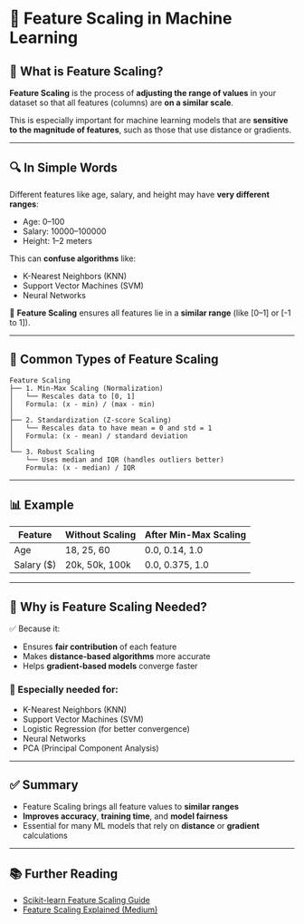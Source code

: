 # 📏 Feature Scaling in Machine Learning

## 🧠 What is Feature Scaling?

**Feature Scaling** is the process of **adjusting the range of values** in your dataset so that all features (columns) are **on a similar scale**.

This is especially important for machine learning models that are **sensitive to the magnitude of features**, such as those that use distance or gradients.

---

## 🔍 In Simple Words

Different features like age, salary, and height may have **very different ranges**:
- Age: 0–100
- Salary: 10000–100000
- Height: 1–2 meters

This can **confuse algorithms** like:
- K-Nearest Neighbors (KNN)
- Support Vector Machines (SVM)
- Neural Networks

📌 **Feature Scaling** ensures all features lie in a **similar range** (like [0–1] or [-1 to 1]).

---

## 🔧 Common Types of Feature Scaling

```text
Feature Scaling
├── 1. Min-Max Scaling (Normalization)
│   └── Rescales data to [0, 1]
│   Formula: (x - min) / (max - min)
│
├── 2. Standardization (Z-score Scaling)
│   └── Rescales data to have mean = 0 and std = 1
│   Formula: (x - mean) / standard deviation
│
└── 3. Robust Scaling
    └── Uses median and IQR (handles outliers better)
    Formula: (x - median) / IQR
````

---

## 📊 Example

| Feature     | Without Scaling | After Min-Max Scaling |
| ----------- | --------------- | --------------------- |
| Age         | 18, 25, 60      | 0.0, 0.14, 1.0        |
| Salary (\$) | 20k, 50k, 100k  | 0.0, 0.375, 1.0       |

---

## 🤖 Why is Feature Scaling Needed?

✅ Because it:

* Ensures **fair contribution** of each feature
* Makes **distance-based algorithms** more accurate
* Helps **gradient-based models** converge faster

### 📌 Especially needed for:

* K-Nearest Neighbors (KNN)
* Support Vector Machines (SVM)
* Logistic Regression (for better convergence)
* Neural Networks
* PCA (Principal Component Analysis)

---

## ✅ Summary

* Feature Scaling brings all feature values to **similar ranges**
* **Improves accuracy**, **training time**, and **model fairness**
* Essential for many ML models that rely on **distance** or **gradient** calculations

---

## 📚 Further Reading

* [Scikit-learn Feature Scaling Guide](https://scikit-learn.org/stable/modules/preprocessing.html)
* [Feature Scaling Explained (Medium)](https://towardsdatascience.com/feature-scaling-and-normalization-in-a-nutshell-ff5936e8ccf4)